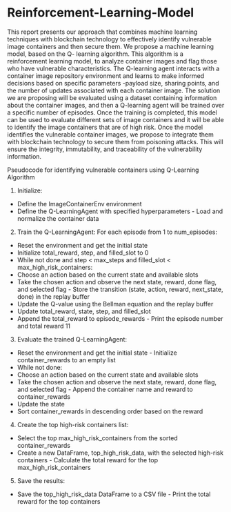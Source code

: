 # Reinforcement-Learning-Model

This report presents our approach that combines machine learning techniques with blockchain technology to effectively identify vulnerable image containers and then secure them. We propose a machine learning model, based on the Q- learning algorithm. This algorithm is a reinforcement learning model, to analyze container images and flag those who have vulnerable characteristics. The Q-learning agent interacts with a container image repository environment and learns to make informed decisions based on specific parameters -payload size, sharing points, and the number of updates associated with each container image.
The solution we are proposing will be evaluated using a dataset containing information about the container images, and then a Q-learning agent will be trained over a specific number of episodes. Once the training is completed, this model can be used to evaluate different sets of image containers and it will be able to identify the image containers that are of high risk.
Once the model identifies the vulnerable container images, we propose to integrate them with blockchain technology to secure them from poisoning attacks. This will ensure the integrity, immutability, and traceability of the vulnerability information.

Pseudocode for identifying vulnerable containers using Q-Learning Algorithm
1. Initialize:
- Define the ImageContainerEnv environment
- Define the Q-LearningAgent with specified hyperparameters - Load and normalize the container data
2. Train the Q-LearningAgent:
For each episode from 1 to num_episodes:
- Reset the environment and get the initial state
- Initialize total_reward, step, and filled_slot to 0
- While not done and step < max_steps and filled_slot < max_high_risk_containers:
- Choose an action based on the current state and available slots
- Take the chosen action and observe the next state, reward, done flag, and selected flag - Store the transition (state, action, reward, next_state, done) in the replay buffer
- Update the Q-value using the Bellman equation and the replay buffer
- Update total_reward, state, step, and filled_slot
- Append the total_reward to episode_rewards - Print the episode number and total reward
11
3. Evaluate the trained Q-LearningAgent:
- Reset the environment and get the initial state - Initialize container_rewards to an empty list
- While not done:
- Choose an action based on the current state and available slots
- Take the chosen action and observe the next state, reward, done flag, and selected flag - Append the container name and reward to container_rewards
- Update the state
- Sort container_rewards in descending order based on the reward
4. Create the top high-risk containers list:
- Select the top max_high_risk_containers from the sorted container_rewards
- Create a new DataFrame, top_high_risk_data, with the selected high-risk containers - Calculate the total reward for the top max_high_risk_containers
5. Save the results:
- Save the top_high_risk_data DataFrame to a CSV file - Print the total reward for the top containers
